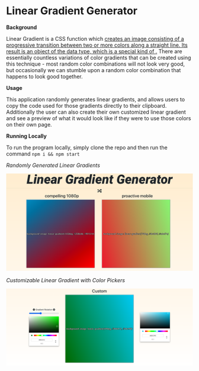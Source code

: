 Linear Gradient Generator
=========================

**Background**

Linear Gradient is a CSS function which [creates an image consisting of a progressive transition between two or more colors along a straight line. Its result is an object of the <gradient> data type, which is a special kind of <image>.](https://developer.mozilla.org/en-US/docs/Web/CSS/linear-gradient) There are essentially countless variations of color gradients that can be created using this technique - most random color combinations will not look very good, but occasionally we can stumble upon a random color combination that happens to look good together. 
  
**Usage**

This application randomly generates linear gradients, and allows users to copy the code used for those gradients directly to their clipboard. Additionally the user can also create their own customized linear gradient and see a preview of what it would look like if they were to use those colors on their own page. 

**Running Locally**

To run the program locally, simply clone the repo and then run the command ```npm i && npm start```

*Randomly Generated Linear Gradients*

![screenshot](/src/images/main.png)

*Customizable Linear Gradient with Color Pickers*

![screenshot](/src/images/custom.png)
